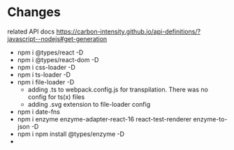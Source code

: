 
Changes
=================

related API docs
https://carbon-intensity.github.io/api-definitions/?javascript--nodejs#get-generation

- npm i @types/react -D
- npm i @types/react-dom -D
- npm i css-loader -D
- npm i ts-loader -D
- npm i file-loader -D
  - adding .ts to webpack.config.js for transpilation. There was no config for ts(x) files
  - adding .svg extension to file-loader config
- npm i date-fns
- npm i enzyme enzyme-adapter-react-16 react-test-renderer enzyme-to-json -D
- npm i npm install @types/enzyme -D
- 